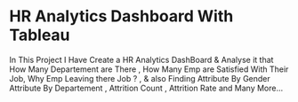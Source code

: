 # HR Analytics Dashboard With Tableau

In This Project I Have Create a HR Analytics DashBoard & Analyse it that 
How Many Departement are There , 
How Many Emp are Satisfied With Their Job,
Why Emp Leaving there Job ? , 
& also Finding Attribute By Gender
Attribute By Departement , Attrition Count , Attrition Rate and Many More…

